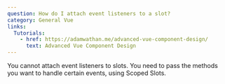 ```yaml
---
question: How do I attach event listeners to a slot?
category: General Vue
links:
  Tutorials:
    - href: https://adamwathan.me/advanced-vue-component-design/
      text: Advanced Vue Component Design
---
```


You cannot attach event listeners to slots. You need to pass the methods you want to handle certain events, using Scoped Slots.
